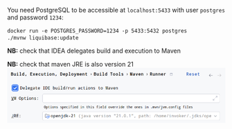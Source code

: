 You need PostgreSQL to be accessible at `localhost:5433` with user `postgres` and password `1234`:
```shell
docker run -e POSTGRES_PASSWORD=1234 -p 5433:5432 postgres
./mvnw liquibase:update
```

**NB:** check that IDEA delegates build and execution to Maven

**NB:** check that maven JRE is also version 21
![check_idea_settings.png](check_idea_settings.png)